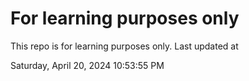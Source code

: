 # For learning purposes only
This repo is for learning purposes only.
Last updated at

Saturday, April 20, 2024 10:53:55 PM

